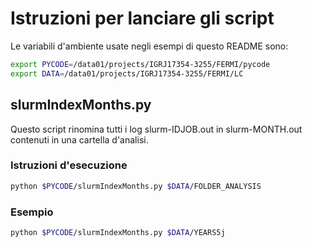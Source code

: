 # Istruzioni per lanciare gli script

Le variabili d'ambiente usate negli esempi di questo README sono:

```bash
export PYCODE=/data01/projects/IGRJ17354-3255/FERMI/pycode
export DATA=/data01/projects/IGRJ17354-3255/FERMI/LC
```

## slurmIndexMonths.py
Questo script rinomina tutti i log slurm-IDJOB.out in slurm-MONTH.out contenuti in una cartella d'analisi.

### Istruzioni d'esecuzione

```bash
python $PYCODE/slurmIndexMonths.py $DATA/FOLDER_ANALYSIS
```

### Esempio

```bash
python $PYCODE/slurmIndexMonths.py $DATA/YEARS5j
```
